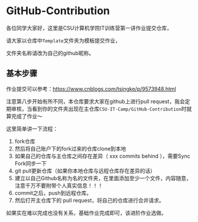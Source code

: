 # GitHub-Contribution

各位同学大家好，这里是CSU计算机学院IT训练营第一讲作业提交仓库，

请大家以仓库中`Template`文件夹为模板提交作业，

文件夹名称请改为自己的github昵称。

## 基本步骤

作业提交可以参考：https://www.cnblogs.com/tsingke/p/9573948.html

注意第八步开始有所不同，本仓库要求大家在github上进行pull request，我会定期审核，当看到你的文件夹出现在主仓库`CSU-IT-Camp/GitHub-Contribution`时就算完成了作业～

这里简单讲一下流程：

1. fork仓库
2. 然后将自己账户下的fork过来的仓库clone到本地
3. 如果自己的仓库与主仓库之间存在差异（ xxx commits behind ），需要Sync Fork同步一下
4. git pull更新仓库（如果你本地仓库与远程仓库存在差异的话）
5. 建立以自己Github名称为名的文件夹，在里面添加至少一个文件，内容随意，注意千万不要附带个人真实信息！！！
6. commit之后，push到远程仓库。
7. 然后打开主仓库下的 pull request，将自己的仓库进行合并请求。

如果实在难以完成也没有关系，基础作业完成即可，该进阶作业选做。
